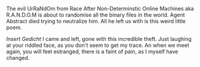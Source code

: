 
The evil UrRaNdOm from Race After Non-Determinstic Online Machines aka R.A.N.D.O.M is about to randomise all the binary files in the world. Agent Abstract died trying to neutralize him. All he left us with is this weird little poem.

*Insert Gedicht*
I came and left,
gone with this incredible theft.
Just laughing at your riddled face,
as you don't seem to get my trace.
An when we meet again,
you will feel estranged,
there is a faint of pain,
as I myself have changed.
